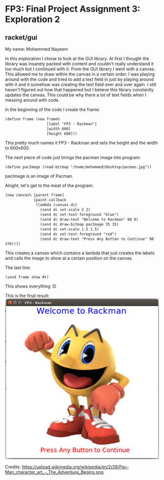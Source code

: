 # FP3: Final Project Assignment 3: Exploration 2
## racket/gui
My name: Mohammed Nayeem

In this exploration I chose to look at the GUI library. At first I thought the library was insanely packed with content and couldn't really understand it too much but I continued with it. From the GUI library I went with a canvas. This allowed me to draw within the canvas in a certain order. I was playing around with the code and tried to add a text field in just by playing around with it and it somehow was creating the text field over and over again. I still haven't figured out how that happened but I believe this library constantly updates the canvas. This could be why there a lot of text fields when I messing around with code.

In the beginning of the code I create the frame: 
```
(define frame (new frame%
                   [label "FP3 - Rackman"]
                   [width 600]
                   [height 600]))
```

This pretty much names it FP3 - Rackman and sets the height and the width to 600x600.

The next piece of code just brings the pacman image into program:
```
(define pacImage (read-bitmap "/home/mohammed/Desktop/pacman.jpg"))
```
pacImage is an image of Pacman.

Alright, let's get to the meat of the program:

```
(new canvas% [parent frame]
             [paint-callback
              (lambda (canvas dc)
                (send dc set-scale 2 2)
                (send dc set-text-foreground "blue")
                (send dc draw-text "Welcome to Rackman" 60 0)
                (send dc draw-bitmap pacImage 35 35)
                (send dc set-scale 1.5 1.5)
                (send dc set-text-foreground "red")
                (send dc draw-text "Press Any Button to Continue" 90 370))])
```

This creates a canvas which contains a lambda that just creates the labels and calls the image to show at a certain position on the canvas. 

The last line:
```
(send frame show #t)
```
This shows everything :D

This is the final result:
![GitHub Image](rackman.png?raw=true "Pacman")




Credits: 
https://upload.wikimedia.org/wikipedia/en/2/28/Pac-Man_character_art_-_The_Adventure_Begins.png
